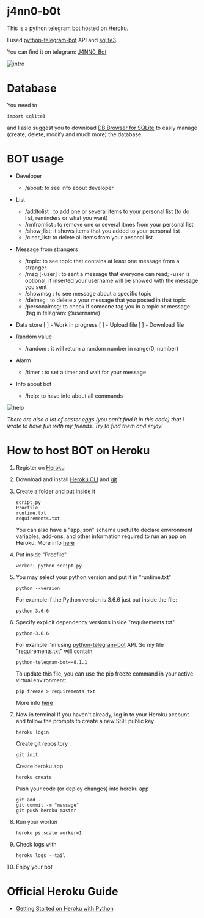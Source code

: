 # j4nn0-b0t
This is a python telegram bot hosted on [Heroku](https://www.heroku.com/).

I used [python-telegram-bot](https://github.com/python-telegram-bot/python-telegram-bot) API and [sqlite3](https://docs.python.org/2/library/sqlite3.html).

You can find it on telegram: [J4NN0_Bot](http://telegram.me/J4NN0_Bot)

![intro](https://user-images.githubusercontent.com/25306548/47188769-aafb6980-d339-11e8-92f5-2cb4fc9fd43d.jpg)

# Database

You need to 

    import sqlite3
    
and I aslo suggest you to download [DB Browser for SQLite](https://sqlitebrowser.org) to easly manage (create, delete, modify and much more) the database. 

# BOT usage

- Developer
    - /about: to see info about developer
    
- List
    - /addtolist <items>: to add one or several items to your personal list (to do list, reminders or what you want)
    - /rmfromlist <items>: to remove  one or several itmes from your personal list
    - /show_list: it shows items that you added to your personal list
    - /clear_list: to delete all items from your pesonal list

- Message from strangers
    - /topic: to see topic that contains at least one message from a stranger
    - /msg [-user] <topic> <text>: to sent a message that everyone can read; -user is optional, if inserted your username will be showed with the message you sent
    - /showmsg <topic>: to see message about a specific topic
    - /delmsg <topic>: to delete a your message that you posted in that topic
    - /personalmsg: to check if someone tag you in a topic or message (tag in telegram: @username)
  
- Data store
    [ ] - Work in progress
    [ ] - Upload file
    [ ] - Download file
    
- Random value
    - /random <number>: it will return a random number in range(0, number)

- Alarm
    - /timer <seconds>: to set a timer and wait for your message
    
- Info about bot
    - /help:  to have info about all commands
  
![help](https://user-images.githubusercontent.com/25306548/47188679-522bd100-d339-11e8-97aa-67946a9095c6.jpg)

*There are also a lot of easter eggs (you can't find it in this code) that i wrote to have fun with my friends. Try to find them and enjoy!*

# How to host BOT on Heroku

1. Register on [Heroku](https://www.heroku.com/)
2. Download and install [Heroku CLI](https://devcenter.heroku.com/articles/getting-started-with-python#set-up) and [git](https://git-scm.com/downloads)
3. Create a folder and put inside it
        
       script.py
       Procfile
       runtime.txt
       requirements.txt
       
   You can also have a "app.json" schema useful to declare environment variables, add-ons, and other information required to run an app on Heroku. More info [here](https://devcenter.heroku.com/articles/app-json-schema)

4. Put inside "Procfile"

       worker: python script.py
   
5. You may select your python version and put it in "runtime.txt"

       python --version
        
   For example if the Python version is 3.6.6 just put inside the file:
   
       python-3.6.6

6. Specify explicit dependency versions inside "requirements.txt"
    
       python-3.6.6
   
   For example i'm using [python-telegram-bot](https://github.com/python-telegram-bot/python-telegram-bot) API.
   So my file "requirements.txt" will contain 
   
       python-telegram-bot==8.1.1
       
   To update this file, you can use the pip freeze command in your active virtual environment:
   
       pip freeze > requirements.txt
       
   More info [here](https://devcenter.heroku.com/articles/python-runtimes#selecting-a-runtime) 
   
7. Now in terminal 
   If you haven't already, log in to your Heroku account and follow the prompts to create a new SSH public key
   
       heroku login
   
   Create git repository   

       git init
   
   Create heroku app
   
       heroku create
   
   Push your code (or deploy changes) into heroku app
   
       git add .
       git commit -m "message"
       git push heroku master

8. Run your worker

       heroku ps:scale worker=1

9. Check logs with

       heroku logs --tail
        
10. Enjoy your bot

# Official Heroku Guide

- [Getting Started on Heroku with Python](https://devcenter.heroku.com/articles/getting-started-with-python#set-up)

